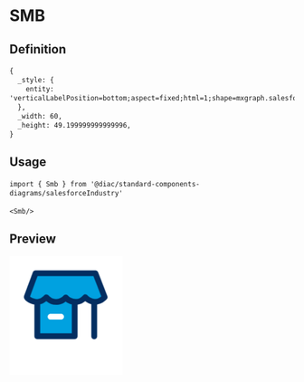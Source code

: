 # SMB

## Definition

```
{
  _style: { 
    entity: 'verticalLabelPosition=bottom;aspect=fixed;html=1;shape=mxgraph.salesforce.smb;',
  },
  _width: 60,
  _height: 49.199999999999996,
}
```

## Usage

```
import { Smb } from '@diac/standard-components-diagrams/salesforceIndustry'

<Smb/>
```

## Preview

<img src="./smb.png" width="200"/>
